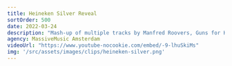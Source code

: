 ```yaml
---
title: Heineken Silver Reveal
sortOrder: 500
date: 2022-03-24
description: "Mash-up of multiple tracks by Manfred Roovers, Guns for Hire & Stijn Post en Thomas"
agency: MassiveMusic Amsterdam
videoUrl: "https://www.youtube-nocookie.com/embed/-9-lhuSkiMs"
img: '/src/assets/images/clips/heineken-silver.png'
---
```

